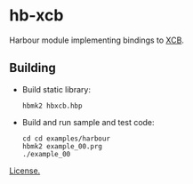 # hb-xcb

Harbour module implementing bindings to [XCB](https://en.wikipedia.org/wiki/XCB).

## Building

- Build static library:

   ```
   hbmk2 hbxcb.hbp
   ```

- Build and run sample and test code:

   ```
   cd cd examples/harbour
   hbmk2 example_00.prg
   ./example_00
   ```

[License.](LICENSE)
